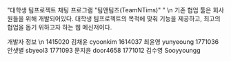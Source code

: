 "대학생 팀프로젝트 채팅 프로그램 "팀앤팀즈(TeamNTims)" " \n
기존 협업 툴은 회사원들을 위해 개발되어있다. 대학생 팀프로젝트의 목적에 맞춰 기능을 제공하고, 최고의 협업을 돕기 위하고자 하는 웹 메신저이다.


개발자 정보 \n
1415020 김채윤 cyoonkim
1614037 최윤영 yunyeoung
1771036 안샛별 sbyeol3
1771093 문지윤 door4658
1771012 김수영 Sooyyoungg
